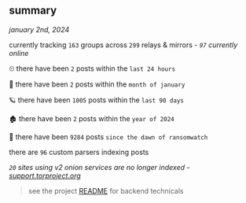 
## summary
_january 2nd, 2024_

currently tracking `163` groups across `299` relays & mirrors - _`97` currently online_

⏲ there have been `2` posts within the `last 24 hours`

🦈 there have been `2` posts within the `month of january`

🪐 there have been `1005` posts within the `last 90 days`

🏚 there have been `2` posts within the `year of 2024`

🦕 there have been `9284` posts `since the dawn of ransomwatch`

there are `96` custom parsers indexing posts

_`20` sites using v2 onion services are no longer indexed - [support.torproject.org](https://support.torproject.org/onionservices/v2-deprecation/)_

> see the project [README](https://github.com/joshhighet/ransomwatch#ransomwatch--) for backend technicals
